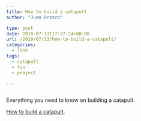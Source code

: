 ```yaml
---
title: How to build a catapult
author: "Juan Orozco" 

type: post
date: 2010-07-13T17:37:24+00:00
url: /2010/07/13/how-to-build-a-catapult/
categories:
  - link
tags:
  - catapult
  - fun
  - project

---
```

<p style="text-align:center;">
  <a href="http://www.stormthecastle.com/catapult/how-to-build-a-catapult.htm"><img src='http://juanthedesigner.files.wordpress.com/2010/07/ogre-catapult-thummb1.jpg?w=580' alt='' data-recalc-dims="1" /></a>
</p>

Everything you need to know on building a catapult.

[How to build a catapult][1].

 [1]: http://www.stormthecastle.com/catapult/how-to-build-a-catapult.htm
